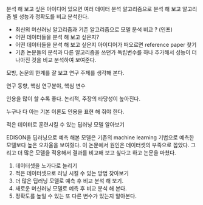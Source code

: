 분석 해 보고 싶은 아이디어 있으면 여러 데이터 분석 알고리즘으로 분석 해 보고 알고리즘 별 성능과 정확도를 비교 분석한다.
- 최신의 머신러닝 알고리즘과 기존 알고리즘으로 모델 분석 비교 ? (인프)
- 어떤 데이터들을 분석 해 보고 싶은지?
- 어떤 데이터들을 분석 해 보고 싶은지 아이디어가 떠오르면 reference paper 찾기 
- 기존 논문들의 분석과 다른 알고리즘을 쓰던가 독립변수를 하나 추가해서 성능이 더 나아진 것을 비교 분석하여 보여준다.



모방, 논문의 한계를 잘 보고 연구 주제를 생각해 본다.

연구 동향, 핵심 연구분야, 핵심 변수

인용을 많이 할 수록 좋다. 논리적, 주장의 타당성이 높아진다. 

누구나 다 아는 기본 이론도 인용을 표현 해 줘야 한다.



적은 데이터로 훈련시킬 수 있는 딥러닝 모델 알아보기


EDISON을 딥러닝으로 예측 해본 모델은 기존의 machine learning 기법으로 예측한 모델보다 높은 오차율을 보여줬다. 
이 논문에서 원인은 데이터셋의 부족으로 꼽았다. 그리고 더 많은 모델을 적용해서 결과를 비교해 보고 싶다고 하고 논문을 마쳤다. 
1. 데이터셋을 노가다로 늘리기
2. 적은 데이터셋으로 러닝 시킬 수 있는 방법 찾아보기
3. 더 많은 딥러닝 모델로 예측 후 비교 분석 해 보기.
4. 새로운 머신러닝 모델로 예측 후 비교 분석 해 본다.
5. 정확도를 높일 수 있는 또 다른 변수가 있는지 알아본다.